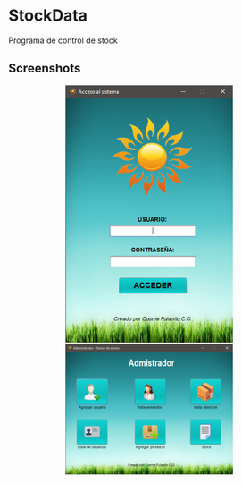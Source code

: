# StockData

Programa de control de stock

## Screenshots
<div align="center" justify="center">
<img src="screenshots/1.PNG" width="300" alt="Screenshot 1" title="Screenshot 1">
<img src="screenshots/2.PNG" width="300" alt="Screenshot 2" title="Screenshot 2">
</div>
